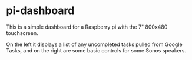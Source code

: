 # pi-dashboard

This is a simple dashboard for a Raspberry pi with the 7" 800x480 touchscreen.

On the left it displays a list of any uncompleted tasks pulled from Google Tasks, and on the right are some basic controls for some Sonos speakers.



